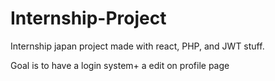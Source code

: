# Internship-Project

Internship japan project made with react, PHP, and JWT stuff.

Goal is to have a login system+ a edit on profile page
